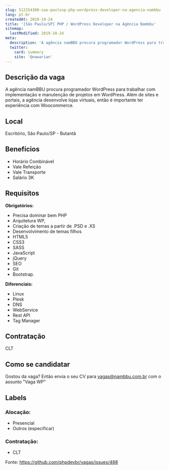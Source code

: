 ```yaml
---
slug: 512154300-sao-paulosp-php-wordpress-developer-na-agencia-nambbu
lang: pt-br
createdAt: 2019-10-24
title: '[São Paulo/SP] PHP / WordPress Developer na Agência Nambbu'
sitemap:
  lastModified: 2019-10-24
meta:
  description: 'A agência namBBU procura programador WordPress para trabalhar com implementação e manutenção de projetos em WordPress. Além de sites e portais, a agência desenvolve lojas virtuais, então é importante ter experiência com Woocommerce.'
  twitter:
    card: summary
    site: '@nawarian'
---
```


<!--
==================================================
POR FAVOR, SÓ POSTE SE A VAGA FOR PARA DESENVOLVEDOR(A) PHP!

Não faça distinção de gênero no titulo da vaga.

Use: "PHP Developer" ao invés de "Desenvolvedor PHP" \o/

Exemplo: `[São Paulo/SP] PHP Developer na Nome da Empresa`

Evite fugir do padrão, isso só dá trabalho aos administradores,
pois os títulos são padronizados.
==================================================
-->

## Descrição da vaga

A agência namBBU procura programador WordPress para trabalhar com implementação e manutenção de projetos em WordPress.
Além de sites e portais, a agência desenvolve lojas virtuais, então é importante ter experiência com Woocommerce.

## Local

Escritório, São Paulo/SP - Butantã

## Benefícios
- Horário Combinável
- Vale Refeição
- Vale Transporte
- Salário 3K 

## Requisitos

**Obrigatórios:**
- Precisa dominar bem PHP 
- Arquitetura WP, 
- Criação de temas a partir de .PSD e .XS 
- Desenvolvimento de temas filhos
- HTML5
- CSS3
- SASS
- JavaScript
- jQuery
- SEO
- Git
- Bootstrap.


**Diferenciais:**
- Linux
- Plesk
- DNS
- WebService
- Rest API
- Tag Manager

## Contratação
CLT

## Como se candidatar
Gostou da vaga? Então envia o seu CV para vagas@nambbu.com.br com o assunto "Vaga WP"

## Labels

<!-- Escolha abaixo, apague as que não fizerem sentido: -->
### Alocação:
- Presencial
- Outros (especificar)

### Contratação:
- CLT


Fonte: https://github.com/phpdevbr/vagas/issues/488